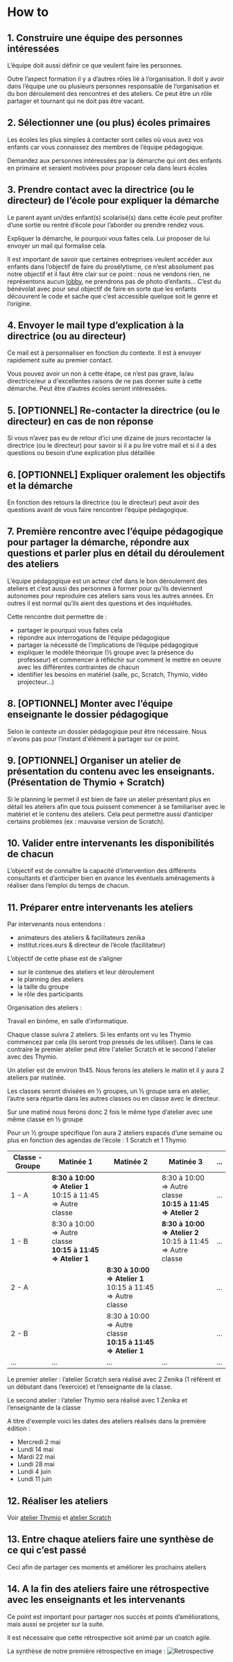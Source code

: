 # How to

## 1. Construire une équipe des personnes intéressées

L’équipe doit aussi définir ce que veulent faire les personnes.

Outre l’aspect formation il y a d’autres rôles lié à l’organisation. Il doit y avoir dans l’équipe une ou plusieurs personnes responsable de l’organisation et du bon déroulement des rencontres et des ateliers. Ce peut être un rôle partager et tournant qui ne doit pas être vacant.

## 2. Sélectionner une (ou plus) écoles primaires

Les écoles les plus simples à contacter sont celles où vous avez vos enfants car vous connaissez des membres de l’équipe pédagogique.

Demandez aux personnes intéressées par la démarche qui ont des enfants en primaire et seraient motivées pour proposer cela dans leurs écoles

## 3. Prendre contact avec la directrice (ou le directeur) de l’école pour expliquer la démarche

Le parent ayant un/des enfant(s) scolarisé(s) dans cette école peut profiter d’une sortie ou rentré d’école pour l’aborder ou prendre rendez vous.

Expliquer la démarche, le pourquoi vous faites cela. Lui proposer de lui envoyer un mail qui formalise cela.

Il est important de savoir que certaines entreprises veulent accéder aux enfants dans l’objectif de faire du prosélytisme, ce n’est absolument pas notre objectif et il faut être clair sur ce point : nous ne vendons rien, ne représentons aucun [lobby](http://www.liberation.fr/france/2016/11/14/le-lobby-de-la-viande-s-invite-a-l-ecole_1528280), ne prendrons pas de photo d’enfants… C’est du bénévolat avec pour seul objectif de faire en sorte que les enfants découvrent le code et sache que c’est accessible quelque soit le genre et l’origine.

## 4. Envoyer le mail type d’explication à la directrice (ou au directeur)

Ce mail est à personnaliser en fonction du contexte. Il est à envoyer rapidement suite au premier contact.

Vous pouvez avoir un non à cette étape, ce n’est pas grave, la/au directrice/eur a d'excellentes raisons de ne pas donner suite à cette démarche. Peut être d’autres écoles seront intéressées.

## 5. [OPTIONNEL] Re-contacter la directrice (ou le directeur) en cas de non réponse

Si vous n’avez pas eu de retour d’ici une dizaine de jours recontacter la directrice (ou le directeur) pour savoir si il a pu lire votre mail et si il a des questions ou besoin d’une explication plus détaillée

## 6. [OPTIONNEL] Expliquer oralement les objectifs et la démarche

En fonction des retours la directrice (ou le directeur) peut avoir des questions avant de vous faire rencontrer l’équipe pédagogique.

## 7. Première rencontre avec l’équipe pédagogique pour partager la démarche, répondre aux questions et parler plus en détail du déroulement des ateliers

L’équipe pédagogique est un acteur clef dans le bon déroulement des ateliers et c’est aussi des personnes à former pour qu’ils deviennent autonomes pour reproduire ces ateliers sans vous les autres années. En outres il est normal qu’ils aient des questions et des inquiétudes.

Cette rencontre doit permettre de :

- partager le pourquoi vous faites cela
- répondre aux interrogations de l’équipe pédagogique
- partager la nécessité de l’implications de l’équipe pédagogique
- expliquer le modèle théorique (½ groupe avec la présence du professeur) et commencer à réfléchir sur comment le mettre en oeuvre avec les différentes contraintes de chacun
- identifier les besoins en matériel (salle, pc, Scratch, Thymio, vidéo projecteur…)

## 8. [OPTIONNEL] Monter avec l’équipe enseignante le dossier pédagogique

Selon le contexte un dossier pédagogique peut être nécessaire. Nous n'avons pas pour l’instant d'élément à partager sur ce point.

## 9. [OPTIONNEL] Organiser un atelier de présentation du contenu avec les enseignants. (Présentation de Thymio + Scratch)

Si le planning le permet il est bien de faire un atelier présentant plus en détail les ateliers afin que tous puissent commencer à se familiariser avec le matériel et le contenu des ateliers. Cela peut permettre aussi d’anticiper certains problèmes (ex : mauvaise version de Scratch).

## 10. Valider entre intervenants les disponibilités de chacun

L’objectif est de connaître la capacité d’intervention des différents consultants et d’anticiper bien en avance les éventuels aménagements à réaliser dans l’emploi du temps de chacun.

## 11. Préparer entre intervenants les ateliers

Par intervenants nous entendons :

- animateurs des ateliers & facilitateurs zenika
- institut.rices.eurs & directeur de l’école (facilitateur)

L’objectif de cette phase est de s’aligner

- sur le contenue des ateliers et leur déroulement
- le planning des ateliers
- la taille du groupe
- le rôle des participants

Organisation des ateliers :

Travail en binôme, en salle d’informatique.

Chaque classe suivra 2 ateliers. Si les enfants ont vu les Thymio commencez par cela (ils seront trop pressés de les utiliser). Dans le cas contraire le premier atelier peut être l'atelier Scratch et le second l'atelier avec des Thymio.

Un atelier est de environ 1h45. Nous ferons les ateliers le matin et il y aura 2 ateliers par matinée.

Les classes seront divisées en ½ groupes, un ½ groupe sera en atelier, l’autre sera répartie dans les autres classes ou en classe avec le directeur.

Sur une matiné nous ferons donc 2 fois le même type d’atelier avec une même classe en ½ groupe

Pour un ½ groupe spécifique l’on aura 2 ateliers espacés d’une semaine ou plus en fonction des agendas de l’école : 1 Scratch et 1 Thymio

| Classe - Groupe |  Matinée 1 |  Matinée 2 |  Matinée  3| ... |
|--|--|--|--|--|
| 1 - A  | **8:30 à 10:00 => Atelier 1** <br/> 10:15 à 11:45 => Autre classe  |  | 8:30 à 10:00 => Autre classe <br/> **10:15 à 11:45 => Atelier 2** | ... |
| 1 - B  | 8:30 à 10:00 => Autre classe <br/> **10:15 à 11:45 => Atelier 1** |  | **8:30 à 10:00 => Atelier 2** <br/> 10:15 à 11:45 => Autre classe | ... |
| 2 - A  |  | **8:30 à 10:00 => Atelier 1** <br/> 10:15 à 11:45 => Autre classe |  | ... |
| 2 - B  |  | 8:30 à 10:00 => Autre classe <br/> **10:15 à 11:45 => Atelier 1** |  | ... |
| ... | ... | ... | ... | ... |

Le premier atelier : l’atelier Scratch sera réalisé avec 2 Zenika (1 référent et un débutant dans l’exercice) et l’enseignante de la classe.

Le second atelier : l’atelier Thymio sera réalisé avec 1 Zenika et l’enseignante de la classe

A titre d'exemple voici les dates des ateliers réalisés dans la première édition :

- Mercredi 2 mai
- Lundi 14 mai
- Mardi 22 mai
- Lundi 28 mai
- Lundi 4 juin
- Lundi 11 juin

## 12. Réaliser les ateliers

Voir [atelier Thymio](ateliers/atelier_Thymio.md) et [atelier Scratch](ateliers/atelier_Scratch.md)

## 13. Entre chaque ateliers faire une synthèse de ce qui c’est passé

Ceci afin de partager ces moments et améliorer les prochains ateliers

## 14. A la fin des ateliers faire une rétrospective avec les enseignants et les intervenants

Ce point est important pour partager nos succès et points d’améliorations, mais aussi se projeter sur la suite.

Il est nécessaire que cette rétrospective soit animé par un coatch agile.

La synthèse de notre première rétrospective en image :
![Retrospective](assets/retro.jpg)